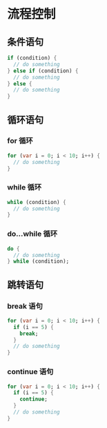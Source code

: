 <!--
 * @Author: shgopher shgopher@gmail.com
 * @Date: 2024-06-01 17:02:28
 * @LastEditors: shgopher shgopher@gmail.com
 * @LastEditTime: 2024-06-01 17:04:52
 * @FilePath: /FlutterFamily/dart/流程控制/README.MD
 * @Description: 
 * 
 * Copyright (c) 2024 by shgopher, All Rights Reserved. 
-->
# 流程控制
## 条件语句
```dart
if (condition) {
  // do something
} else if (condition) {
  // do something
} else {
  // do something
}
```
## 循环语句
### for 循环
```dart
for (var i = 0; i < 10; i++) {
  // do something
}
```
### while 循环
```dart
while (condition) {
  // do something
}
```
### do...while 循环
```dart
do {
  // do something
} while (condition);
```
## 跳转语句
### break 语句
```dart
for (var i = 0; i < 10; i++) {
  if (i == 5) {
    break;
  }
  // do something
}
```
### continue 语句
```dart
for (var i = 0; i < 10; i++) {
  if (i == 5) {
    continue;
  }
  // do something
}
```
